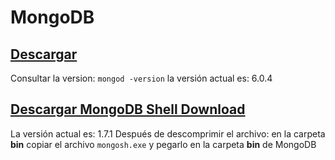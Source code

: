 #	MongoDB





























##	[Descargar](https://www.mongodb.com/try/download/community)
Consultar la version: `mongod -version` la versión actual es: 6.0.4

##	[Descargar MongoDB Shell Download](https://www.mongodb.com/try/download/shell)
La versión actual es: 1.7.1
Después de descomprimir el archivo: en la carpeta **bin** copiar el archivo `mongosh.exe` y pegarlo en la carpeta **bin** de MongoDB
